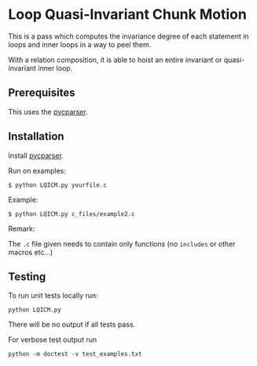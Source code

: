 # Loop Quasi-Invariant Chunk Motion

This is a pass which computes the invariance degree of each statement
in loops and inner loops in a way to peel them.

With a relation composition, it is able to hoist an entire invariant or
quasi-invariant inner loop.

## Prerequisites 

This uses the [pycparser](https://github.com/eliben/pycparser).

## Installation 

Install [pycparser](https://github.com/eliben/pycparser).

Run on examples:

    $ python LQICM.py yourfile.c

Example:

    $ python LQICM.py c_files/example2.c

Remark:

The `.c` file given needs to contain only functions (no
`includes` or other macros etc…)

## Testing

To run unit tests locally run:

```text
python LQICM.py
``` 

There will be no output if all tests pass.

For verbose test output run

```text
python -m doctest -v test_examples.txt
```
